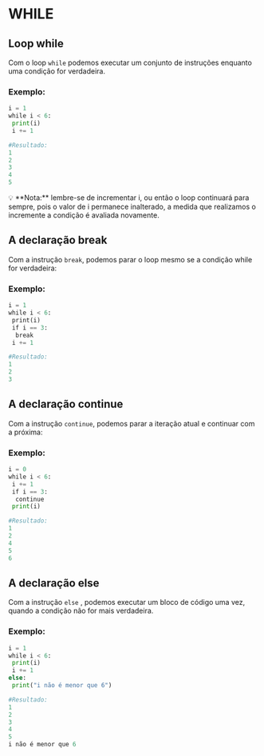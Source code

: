 # WHILE

## Loop while

Com o loop `while` podemos executar um conjunto de instruções enquanto uma condição for verdadeira.

### Exemplo:

```python
i = 1
while i < 6:
 print(i)
 i += 1

#Resultado:
1
2
3
4
5
```

<aside>
💡 **Nota:** lembre-se de incrementar i, ou então o loop continuará para sempre, pois o valor de i permanece inalterado, a medida que realizamos o incremente a condição é avaliada novamente.

</aside>

## A declaração break

Com a instrução `break`, podemos parar o loop mesmo se a condição while for verdadeira:

### Exemplo:

```python
i = 1
while i < 6:
 print(i)
 if i == 3:
  break  
 i += 1

#Resultado:
1
2
3
```

## A declaração continue

Com a instrução `continue`, podemos parar a iteração atual e continuar com a próxima:

### Exemplo:

```python
i = 0
while i < 6:
 i += 1  
 if i == 3:
  continue
 print(i)

#Resultado:
1
2
4
5
6
```

## A declaração else

Com a instrução `else` , podemos executar um bloco de código uma vez, quando a condição não for mais verdadeira.

### Exemplo:

```python
i = 1
while i < 6:
 print(i)  
 i += 1
else:  
 print("i não é menor que 6")

#Resultado:
1
2
3
4
5
i não é menor que 6
```